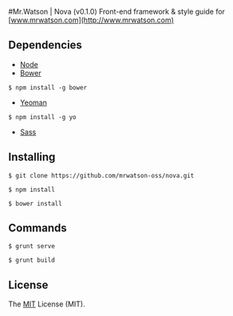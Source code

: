 #Mr.Watson | Nova (v0.1.0)
Front-end framework & style guide for [www.mrwatson.com](http://www.mrwatson.com)
## Dependencies

- [Node](https://nodejs.org/download/)
- [Bower](http://bower.io/)

```
$ npm install -g bower
```
- [Yeoman](http://yeoman.io/)

```
$ npm install -g yo
```
- [Sass](http://sass-lang.com/install/)

## Installing

```
$ git clone https://github.com/mrwatson-oss/nova.git
```

```
$ npm install
```

```
$ bower install
```

## Commands

```
$ grunt serve
```

```
$ grunt build
```

## License
The [MIT](http://opensource.org/licenses/MIT "MIT") License (MIT).
